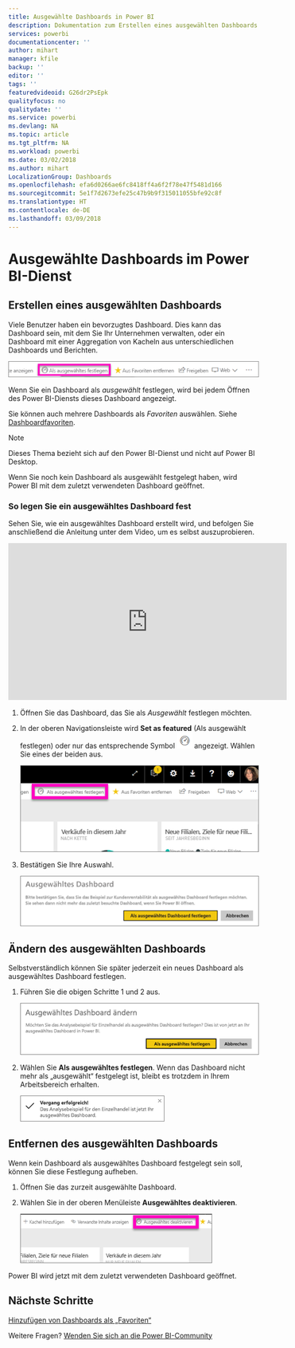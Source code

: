 ```yaml
---
title: Ausgewählte Dashboards in Power BI
description: Dokumentation zum Erstellen eines ausgewählten Dashboards im Power BI-Dienst
services: powerbi
documentationcenter: ''
author: mihart
manager: kfile
backup: ''
editor: ''
tags: ''
featuredvideoid: G26dr2PsEpk
qualityfocus: no
qualitydate: ''
ms.service: powerbi
ms.devlang: NA
ms.topic: article
ms.tgt_pltfrm: NA
ms.workload: powerbi
ms.date: 03/02/2018
ms.author: mihart
LocalizationGroup: Dashboards
ms.openlocfilehash: efa6d0266ae6fc8418ff4a6f2f78e47f5481d166
ms.sourcegitcommit: 5e1f7d2673efe25c47b9b9f315011055bfe92c8f
ms.translationtype: HT
ms.contentlocale: de-DE
ms.lasthandoff: 03/09/2018
---
```

# <a name="featured-dashboards-in-power-bi-service"></a>Ausgewählte Dashboards im Power BI-Dienst
## <a name="create-a-featured-dashboard"></a>Erstellen eines ausgewählten Dashboards
Viele Benutzer haben ein bevorzugtes Dashboard.  Dies kann das Dashboard sein, mit dem Sie Ihr Unternehmen verwalten, oder ein Dashboard mit einer Aggregation von Kacheln aus unterschiedlichen Dashboards und Berichten.

![Symbol „Als ausgewählt festlegen“](media/service-dashboard-featured/power-bi-feature-nav.png)

Wenn Sie ein Dashboard als *ausgewählt* festlegen, wird bei jedem Öffnen des Power BI-Diensts dieses Dashboard angezeigt.  

Sie können auch mehrere Dashboards als *Favoriten* auswählen. Siehe [Dashboardfavoriten](service-dashboard-favorite.md).

> [!NOTE] 
>Dieses Thema bezieht sich auf den Power BI-Dienst und nicht auf Power BI Desktop.

Wenn Sie noch kein Dashboard als ausgewählt festgelegt haben, wird Power BI mit dem zuletzt verwendeten Dashboard geöffnet.  

### <a name="to-set-a-dashboard-as-featured"></a>So legen Sie ein **ausgewähltes Dashboard** fest
Sehen Sie, wie ein ausgewähltes Dashboard erstellt wird, und befolgen Sie anschließend die Anleitung unter dem Video, um es selbst auszuprobieren.

<iframe width="560" height="315" src="https://www.youtube.com/embed/G26dr2PsEpk" frameborder="0" allowfullscreen></iframe>



1. Öffnen Sie das Dashboard, das Sie als *Ausgewählt* festlegen möchten. 
2. In der oberen Navigationsleiste wird **Set as featured** (Als ausgewählt festlegen) oder nur das entsprechende Symbol ![Symbol „ausgewählt“](media/service-dashboard-featured/power-bi-featured-icon.png) angezeigt. Wählen Sie eines der beiden aus.
   
    ![Symbol „Als ausgewählt festlegen“](media/service-dashboard-featured/power-bi-set-as-featured.png)
3. Bestätigen Sie Ihre Auswahl.
   
    ![Ausgewähltes Dashboard festlegen](media/service-dashboard-featured/power-bi-create-featured.png)

## <a name="change-the-featured-dashboard"></a>Ändern des ausgewählten Dashboards
Selbstverständlich können Sie später jederzeit ein neues Dashboard als ausgewähltes Dashboard festlegen.

1. Führen Sie die obigen Schritte 1 und 2 aus.
   
    ![Fenster „Ausgewähltes Dashboard ändern“](media/service-dashboard-featured/power-bi-change-feature.png)
2. Wählen Sie **Als ausgewähltes festlegen**. Wenn das Dashboard nicht mehr als „ausgewählt“ festgelegt ist, bleibt es trotzdem in Ihrem Arbeitsbereich erhalten.  
   
    ![Erfolgsmeldung](media/service-dashboard-featured/power-bi-success.png)

## <a name="remove-the-featured-dashboard"></a>Entfernen des ausgewählten Dashboards
Wenn kein Dashboard als ausgewähltes Dashboard festgelegt sein soll, können Sie diese Festlegung aufheben.

1. Öffnen Sie das zurzeit ausgewählte Dashboard.
2. Wählen Sie in der oberen Menüleiste **Ausgewähltes deaktivieren**.
   
    ![Ausgewähltes löschen](media/service-dashboard-featured/power-bi-unfeature.png)

Power BI wird jetzt mit dem zuletzt verwendeten Dashboard geöffnet.  

## <a name="next-steps"></a>Nächste Schritte
[Hinzufügen von Dashboards als „Favoriten“](service-dashboard-favorite.md)

Weitere Fragen? [Wenden Sie sich an die Power BI-Community](http://community.powerbi.com/)

